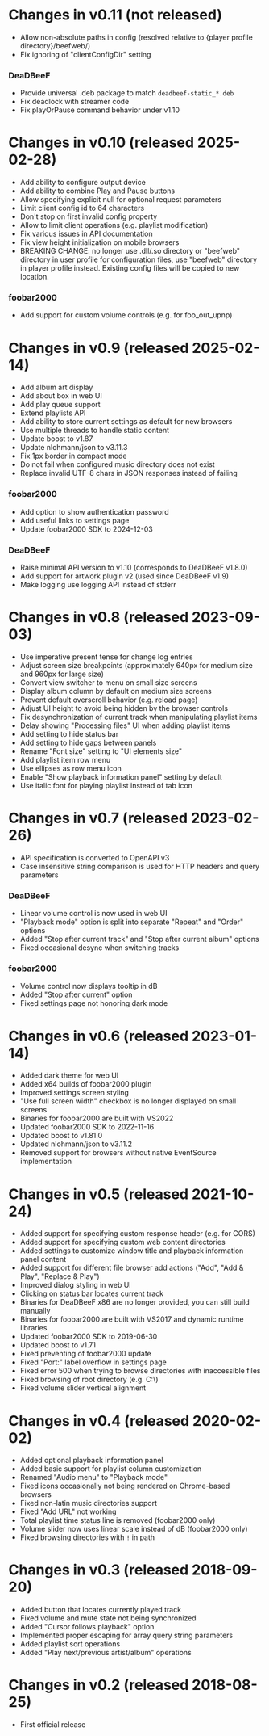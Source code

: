 # Changes in v0.11 (not released)
- Allow non-absolute paths in config (resolved relative to {player profile directory}/beefweb/)
- Fix ignoring of "clientConfigDir" setting
### DeaDBeeF
- Provide universal .deb package to match `deadbeef-static_*.deb`
- Fix deadlock with streamer code
- Fix playOrPause command behavior under v1.10

# Changes in v0.10 (released 2025-02-28)
- Add ability to configure output device
- Add ability to combine Play and Pause buttons
- Allow specifying explicit null for optional request parameters
- Limit client config id to 64 characters
- Don't stop on first invalid config property
- Allow to limit client operations (e.g. playlist modification)
- Fix various issues in API documentation
- Fix view height initialization on mobile browsers
- BREAKING CHANGE: no longer use .dll/.so directory or "beefweb" directory in user profile for configuration files,
use "beefweb" directory in player profile instead. Existing config files will be copied to new location.
### foobar2000
- Add support for custom volume controls (e.g. for foo_out_upnp)

# Changes in v0.9 (released 2025-02-14)
- Add album art display
- Add about box in web UI
- Add play queue support
- Extend playlists API
- Add ability to store current settings as default for new browsers
- Use multiple threads to handle static content
- Update boost to v1.87
- Update nlohmann/json to v3.11.3
- Fix 1px border in compact mode
- Do not fail when configured music directory does not exist
- Replace invalid UTF-8 chars in JSON responses instead of failing
### foobar2000
- Add option to show authentication password
- Add useful links to settings page
- Update foobar2000 SDK to 2024-12-03
### DeaDBeeF
- Raise minimal API version to v1.10 (corresponds to DeaDBeeF v1.8.0)
- Add support for artwork plugin v2 (used since DeaDBeeF v1.9)
- Make logging use logging API instead of stderr

# Changes in v0.8 (released 2023-09-03)
- Use imperative present tense for change log entries
- Adjust screen size breakpoints (approximately 640px for medium size and 960px for large size)
- Convert view switcher to menu on small size screens
- Display album column by default on medium size screens
- Prevent default overscroll behavior (e.g. reload page)
- Adjust UI height to avoid being hidden by the browser controls
- Fix desynchronization of current track when manipulating playlist items
- Delay showing "Processing files" UI when adding playlist items
- Add setting to hide status bar
- Add setting to hide gaps between panels
- Rename "Font size" setting to "UI elements size"
- Add playlist item row menu
- Use ellipses as row menu icon
- Enable "Show playback information panel" setting by default
- Use italic font for playing playlist instead of tab icon

# Changes in v0.7 (released 2023-02-26)
- API specification is converted to OpenAPI v3
- Case insensitive string comparison is used for HTTP headers and query parameters
### DeaDBeeF
- Linear volume control is now used in web UI
- "Playback mode" option is split into separate "Repeat" and "Order" options
- Added "Stop after current track" and "Stop after current album" options
- Fixed occasional desync when switching tracks
### foobar2000
- Volume control now displays tooltip in dB
- Added "Stop after current" option
- Fixed settings page not honoring dark mode

# Changes in v0.6 (released 2023-01-14)
- Added dark theme for web UI
- Added x64 builds of foobar2000 plugin
- Improved settings screen styling
- "Use full screen width" checkbox is no longer displayed on small screens
- Binaries for foobar2000 are built with VS2022
- Updated foobar2000 SDK to 2022-11-16
- Updated boost to v1.81.0
- Updated nlohmann/json to v3.11.2
- Removed support for browsers without native EventSource implementation

# Changes in v0.5 (released 2021-10-24)
- Added support for specifying custom response header (e.g. for CORS)
- Added support for specifying custom web content directories
- Added settings to customize window title and playback information panel content
- Added support for different file browser add actions ("Add", "Add & Play", "Replace & Play")
- Improved dialog styling in web UI
- Clicking on status bar locates current track
- Binaries for DeaDBeeF x86 are no longer provided, you can still build manually
- Binaries for foobar2000 are built with VS2017 and dynamic runtime libraries
- Updated foobar2000 SDK to 2019-06-30
- Updated boost to v1.71
- Fixed preventing of foobar2000 update
- Fixed "Port:" label overflow in settings page
- Fixed error 500 when trying to browse directories with inaccessible files
- Fixed browsing of root directory (e.g. C:\\)
- Fixed volume slider vertical alignment

# Changes in v0.4 (released 2020-02-02)
- Added optional playback information panel
- Added basic support for playlist column customization
- Renamed "Audio menu" to "Playback mode"
- Fixed icons occasionally not being rendered on Chrome-based browsers
- Fixed non-latin music directories support
- Fixed "Add URL" not working
- Total playlist time status line is removed (foobar2000 only)
- Volume slider now uses linear scale instead of dB (foobar2000 only)
- Fixed browsing directories with `!` in path

# Changes in v0.3 (released 2018-09-20)
- Added button that locates currently played track
- Fixed volume and mute state not being synchronized
- Added "Cursor follows playback" option
- Implemented proper escaping for array query string parameters
- Added playlist sort operations
- Added "Play next/previous artist/album" operations

# Changes in v0.2 (released 2018-08-25)
- First official release

